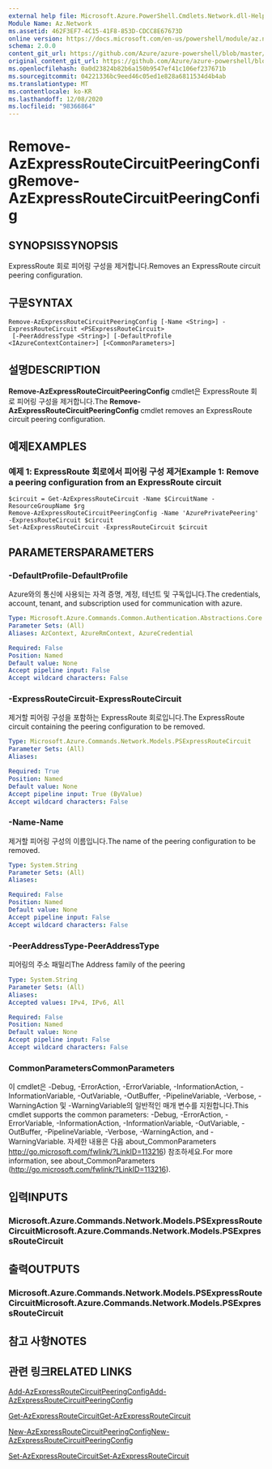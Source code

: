 ```yaml
---
external help file: Microsoft.Azure.PowerShell.Cmdlets.Network.dll-Help.xml
Module Name: Az.Network
ms.assetid: 462F3EF7-4C15-41F8-853D-CDCC8E67673D
online version: https://docs.microsoft.com/en-us/powershell/module/az.network/remove-azexpressroutecircuitpeeringconfig
schema: 2.0.0
content_git_url: https://github.com/Azure/azure-powershell/blob/master/src/Network/Network/help/Remove-AzExpressRouteCircuitPeeringConfig.md
original_content_git_url: https://github.com/Azure/azure-powershell/blob/master/src/Network/Network/help/Remove-AzExpressRouteCircuitPeeringConfig.md
ms.openlocfilehash: 0a0d23824b82b6a150b9547ef41c106ef237671b
ms.sourcegitcommit: 04221336bc9eed46c05ed1e828a6811534d4b4ab
ms.translationtype: MT
ms.contentlocale: ko-KR
ms.lasthandoff: 12/08/2020
ms.locfileid: "98366864"
---
```

# <span data-ttu-id="66a19-101">Remove-AzExpressRouteCircuitPeeringConfig</span><span class="sxs-lookup"><span data-stu-id="66a19-101">Remove-AzExpressRouteCircuitPeeringConfig</span></span>

## <span data-ttu-id="66a19-102">SYNOPSIS</span><span class="sxs-lookup"><span data-stu-id="66a19-102">SYNOPSIS</span></span>
<span data-ttu-id="66a19-103">ExpressRoute 회로 피어링 구성을 제거합니다.</span><span class="sxs-lookup"><span data-stu-id="66a19-103">Removes an ExpressRoute circuit peering configuration.</span></span>

## <span data-ttu-id="66a19-104">구문</span><span class="sxs-lookup"><span data-stu-id="66a19-104">SYNTAX</span></span>

```
Remove-AzExpressRouteCircuitPeeringConfig [-Name <String>] -ExpressRouteCircuit <PSExpressRouteCircuit>
 [-PeerAddressType <String>] [-DefaultProfile <IAzureContextContainer>] [<CommonParameters>]
```

## <span data-ttu-id="66a19-105">설명</span><span class="sxs-lookup"><span data-stu-id="66a19-105">DESCRIPTION</span></span>
<span data-ttu-id="66a19-106">**Remove-AzExpressRouteCircuitPeeringConfig** cmdlet은 ExpressRoute 회로 피어링 구성을 제거합니다.</span><span class="sxs-lookup"><span data-stu-id="66a19-106">The **Remove-AzExpressRouteCircuitPeeringConfig** cmdlet removes an ExpressRoute circuit peering configuration.</span></span>

## <span data-ttu-id="66a19-107">예제</span><span class="sxs-lookup"><span data-stu-id="66a19-107">EXAMPLES</span></span>

### <span data-ttu-id="66a19-108">예제 1: ExpressRoute 회로에서 피어링 구성 제거</span><span class="sxs-lookup"><span data-stu-id="66a19-108">Example 1: Remove a peering configuration from an ExpressRoute circuit</span></span>
```
$circuit = Get-AzExpressRouteCircuit -Name $CircuitName -ResourceGroupName $rg
Remove-AzExpressRouteCircuitPeeringConfig -Name 'AzurePrivatePeering' -ExpressRouteCircuit $circuit
Set-AzExpressRouteCircuit -ExpressRouteCircuit $circuit
```

## <span data-ttu-id="66a19-109">PARAMETERS</span><span class="sxs-lookup"><span data-stu-id="66a19-109">PARAMETERS</span></span>

### <span data-ttu-id="66a19-110">-DefaultProfile</span><span class="sxs-lookup"><span data-stu-id="66a19-110">-DefaultProfile</span></span>
<span data-ttu-id="66a19-111">Azure와의 통신에 사용되는 자격 증명, 계정, 테넌트 및 구독입니다.</span><span class="sxs-lookup"><span data-stu-id="66a19-111">The credentials, account, tenant, and subscription used for communication with azure.</span></span>

```yaml
Type: Microsoft.Azure.Commands.Common.Authentication.Abstractions.Core.IAzureContextContainer
Parameter Sets: (All)
Aliases: AzContext, AzureRmContext, AzureCredential

Required: False
Position: Named
Default value: None
Accept pipeline input: False
Accept wildcard characters: False
```

### <span data-ttu-id="66a19-112">-ExpressRouteCircuit</span><span class="sxs-lookup"><span data-stu-id="66a19-112">-ExpressRouteCircuit</span></span>
<span data-ttu-id="66a19-113">제거할 피어링 구성을 포함하는 ExpressRoute 회로입니다.</span><span class="sxs-lookup"><span data-stu-id="66a19-113">The ExpressRoute circuit containing the peering configuration to be removed.</span></span>

```yaml
Type: Microsoft.Azure.Commands.Network.Models.PSExpressRouteCircuit
Parameter Sets: (All)
Aliases:

Required: True
Position: Named
Default value: None
Accept pipeline input: True (ByValue)
Accept wildcard characters: False
```

### <span data-ttu-id="66a19-114">-Name</span><span class="sxs-lookup"><span data-stu-id="66a19-114">-Name</span></span>
<span data-ttu-id="66a19-115">제거할 피어링 구성의 이름입니다.</span><span class="sxs-lookup"><span data-stu-id="66a19-115">The name of the peering configuration to be removed.</span></span>

```yaml
Type: System.String
Parameter Sets: (All)
Aliases:

Required: False
Position: Named
Default value: None
Accept pipeline input: False
Accept wildcard characters: False
```

### <span data-ttu-id="66a19-116">-PeerAddressType</span><span class="sxs-lookup"><span data-stu-id="66a19-116">-PeerAddressType</span></span>
<span data-ttu-id="66a19-117">피어링의 주소 패밀리</span><span class="sxs-lookup"><span data-stu-id="66a19-117">The Address family of the peering</span></span>

```yaml
Type: System.String
Parameter Sets: (All)
Aliases:
Accepted values: IPv4, IPv6, All

Required: False
Position: Named
Default value: None
Accept pipeline input: False
Accept wildcard characters: False
```

### <span data-ttu-id="66a19-118">CommonParameters</span><span class="sxs-lookup"><span data-stu-id="66a19-118">CommonParameters</span></span>
<span data-ttu-id="66a19-119">이 cmdlet은 -Debug, -ErrorAction, -ErrorVariable, -InformationAction, -InformationVariable, -OutVariable, -OutBuffer, -PipelineVariable, -Verbose, -WarningAction 및 -WarningVariable의 일반적인 매개 변수를 지원합니다.</span><span class="sxs-lookup"><span data-stu-id="66a19-119">This cmdlet supports the common parameters: -Debug, -ErrorAction, -ErrorVariable, -InformationAction, -InformationVariable, -OutVariable, -OutBuffer, -PipelineVariable, -Verbose, -WarningAction, and -WarningVariable.</span></span> <span data-ttu-id="66a19-120">자세한 내용은 다음 about_CommonParameters http://go.microsoft.com/fwlink/?LinkID=113216) 참조하세요.</span><span class="sxs-lookup"><span data-stu-id="66a19-120">For more information, see about_CommonParameters (http://go.microsoft.com/fwlink/?LinkID=113216).</span></span>

## <span data-ttu-id="66a19-121">입력</span><span class="sxs-lookup"><span data-stu-id="66a19-121">INPUTS</span></span>

### <span data-ttu-id="66a19-122">Microsoft.Azure.Commands.Network.Models.PSExpressRouteCircuit</span><span class="sxs-lookup"><span data-stu-id="66a19-122">Microsoft.Azure.Commands.Network.Models.PSExpressRouteCircuit</span></span>

## <span data-ttu-id="66a19-123">출력</span><span class="sxs-lookup"><span data-stu-id="66a19-123">OUTPUTS</span></span>

### <span data-ttu-id="66a19-124">Microsoft.Azure.Commands.Network.Models.PSExpressRouteCircuit</span><span class="sxs-lookup"><span data-stu-id="66a19-124">Microsoft.Azure.Commands.Network.Models.PSExpressRouteCircuit</span></span>

## <span data-ttu-id="66a19-125">참고 사항</span><span class="sxs-lookup"><span data-stu-id="66a19-125">NOTES</span></span>

## <span data-ttu-id="66a19-126">관련 링크</span><span class="sxs-lookup"><span data-stu-id="66a19-126">RELATED LINKS</span></span>

[<span data-ttu-id="66a19-127">Add-AzExpressRouteCircuitPeeringConfig</span><span class="sxs-lookup"><span data-stu-id="66a19-127">Add-AzExpressRouteCircuitPeeringConfig</span></span>](Add-AzExpressRouteCircuitPeeringConfig.md)

[<span data-ttu-id="66a19-128">Get-AzExpressRouteCircuit</span><span class="sxs-lookup"><span data-stu-id="66a19-128">Get-AzExpressRouteCircuit</span></span>](Get-AzExpressRouteCircuit.md)

[<span data-ttu-id="66a19-129">New-AzExpressRouteCircuitPeeringConfig</span><span class="sxs-lookup"><span data-stu-id="66a19-129">New-AzExpressRouteCircuitPeeringConfig</span></span>](New-AzExpressRouteCircuitPeeringConfig.md)

[<span data-ttu-id="66a19-130">Set-AzExpressRouteCircuit</span><span class="sxs-lookup"><span data-stu-id="66a19-130">Set-AzExpressRouteCircuit</span></span>](Set-AzExpressRouteCircuit.md)
